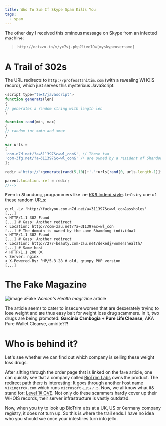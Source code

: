 ```yaml
---
title: Who To Sue If Skype Spam Kills You
tags:
  - spam
---
```


The other day I received this ominous message on Skype from an infected
machine:

<!--more-->

> `http://octavo.in/v/yx7vj.php?liveID=[myskypeusername]`

# A Trail of 302s

The URL redirects to `http://professtanitim.com` (with a revealing WHOIS record), which just serves this mysterious JavaScript:

```javascript
<script type="text/javascript">
function generate(len)
{
// generates a random string with length len
}

function rand(min, max)
{
// random int >min and <max
}

var urls =
[
'com-n7d.net/?a=311397&c=wl_con&', // These two
'com-3fg.net/?a=311397&c=wl_con&' // are owned by a resident of Shandong
];

redir ='http://'+generate(rand(5,10))+'.'+urls[rand(0, urls.length-1)]+generate(rand(5,10));

parent.location.href = redir;
//-->
```

Even in Shandong, programmers like the [K&R indent style](https://en.wikipedia.org/wiki/Indent_style#K.26R_style). Let's try one of these random URLs:

```
curl -Lv 'http://fuckyou.com-n7d.net/a=311397&c=wl_con&assholes'
[...]
< HTTP/1.1 302 Found
[...] # Gasp! Another redirect
< Location: http://com-zau.net/?a=311397&c=wl_con
[...] # The domain is owned by the same Shamdong individual
< HTTP/1.1 302 Found
[...] # Gasp! Another redirect
< Location: http://277-beauty.com-zau.net/dekedj/womenshealth/
[...] # Same host
< HTTP/1.1 200 OK
< Server: nginx
< X-Powered-By: PHP/5.3.28 # old, grumpy PHP version
[...]
```

# The Fake Magazine

![image a](/static/blog/wqCEb1o.png)Fake _Women's Health magazine_ article

The article seems to cater to insecure women that are desperately trying to lose weight and are thus easy bait for weight loss drug scammers. In it, two drugs are being promoted: **Garcinia Cambogia + Pure Life Cleanse**, AKA Pure Wallet Cleanse, amirite??!

# Who is behind it?

Let's see whether we can find out which company is selling these weight loss drugs.

After sifting through the order page that is linked on the fake article, one can quickly see that a company called [BioTrim Labs](http://biotrimlabs.com) owns the product. The redirect path there is interesting:
It goes through another host name `vikingtrck.com` which runs `Microsoft-IIS/7.5`. Now, we all know what IIS stand for: [Level 10 CVE](http://www.cvedetails.com/vulnerability-list/vendor_id-26/product_id-3436/version_id-92758/Microsoft-IIS-7.5.html). Not only do these scammers hardly cover up their WHOIS records, their server infrastructure is vastly outdated.

Now, when you try to look up BioTrim labs at a UK, US or Germany company registry, it does not turn up. So this is where the trail ends. I have no idea who you should sue once your intestines turn into jello.

